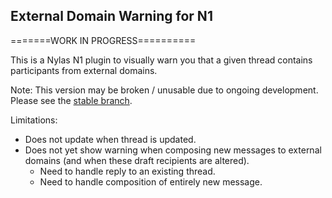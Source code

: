 ## External Domain Warning for N1
=======WORK IN PROGRESS==========

This is a Nylas N1 plugin to visually warn you that a given thread contains participants from external domains.

Note: This version may be broken / unusable due to ongoing development. Please see the [stable branch](https://github.com/berndverst/nylasn1-external-warning-plugin/tree/stable).

Limitations:
- Does not update when thread is updated.
- Does not yet show warning when composing new messages to external domains (and when these draft recipients are altered).
  - Need to handle reply to an existing thread.
  - Need to handle composition of entirely new message.
